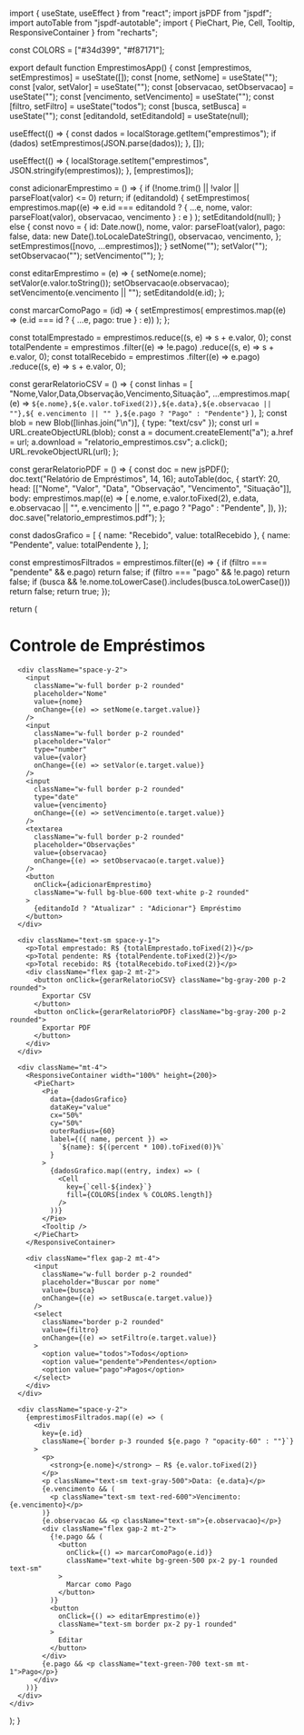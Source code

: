 import { useState, useEffect } from "react";
import jsPDF from "jspdf";
import autoTable from "jspdf-autotable";
import { PieChart, Pie, Cell, Tooltip, ResponsiveContainer } from "recharts";

const COLORS = ["#34d399", "#f87171"];

export default function EmprestimosApp() {
  const [emprestimos, setEmprestimos] = useState([]);
  const [nome, setNome] = useState("");
  const [valor, setValor] = useState("");
  const [observacao, setObservacao] = useState("");
  const [vencimento, setVencimento] = useState("");
  const [filtro, setFiltro] = useState("todos");
  const [busca, setBusca] = useState("");
  const [editandoId, setEditandoId] = useState(null);

  useEffect(() => {
    const dados = localStorage.getItem("emprestimos");
    if (dados) setEmprestimos(JSON.parse(dados));
  }, []);

  useEffect(() => {
    localStorage.setItem("emprestimos", JSON.stringify(emprestimos));
  }, [emprestimos]);

  const adicionarEmprestimo = () => {
    if (!nome.trim() || !valor || parseFloat(valor) <= 0) return;
    if (editandoId) {
      setEmprestimos(
        emprestimos.map((e) =>
          e.id === editandoId
            ? { ...e, nome, valor: parseFloat(valor), observacao, vencimento }
            : e
        )
      );
      setEditandoId(null);
    } else {
      const novo = {
        id: Date.now(),
        nome,
        valor: parseFloat(valor),
        pago: false,
        data: new Date().toLocaleDateString(),
        observacao,
        vencimento,
      };
      setEmprestimos([novo, ...emprestimos]);
    }
    setNome("");
    setValor("");
    setObservacao("");
    setVencimento("");
  };

  const editarEmprestimo = (e) => {
    setNome(e.nome);
    setValor(e.valor.toString());
    setObservacao(e.observacao);
    setVencimento(e.vencimento || "");
    setEditandoId(e.id);
  };

  const marcarComoPago = (id) => {
    setEmprestimos(
      emprestimos.map((e) => (e.id === id ? { ...e, pago: true } : e))
    );
  };

  const totalEmprestado = emprestimos.reduce((s, e) => s + e.valor, 0);
  const totalPendente = emprestimos
    .filter((e) => !e.pago)
    .reduce((s, e) => s + e.valor, 0);
  const totalRecebido = emprestimos
    .filter((e) => e.pago)
    .reduce((s, e) => s + e.valor, 0);

  const gerarRelatorioCSV = () => {
    const linhas = [
      "Nome,Valor,Data,Observação,Vencimento,Situação",
      ...emprestimos.map(
        (e) =>
          `${e.nome},${e.valor.toFixed(2)},${e.data},${e.observacao || ""},${
            e.vencimento || ""
          },${e.pago ? "Pago" : "Pendente"}`
      ),
    ];
    const blob = new Blob([linhas.join("\n")], { type: "text/csv" });
    const url = URL.createObjectURL(blob);
    const a = document.createElement("a");
    a.href = url;
    a.download = "relatorio_emprestimos.csv";
    a.click();
    URL.revokeObjectURL(url);
  };

  const gerarRelatorioPDF = () => {
    const doc = new jsPDF();
    doc.text("Relatório de Empréstimos", 14, 16);
    autoTable(doc, {
      startY: 20,
      head: [["Nome", "Valor", "Data", "Observação", "Vencimento", "Situação"]],
      body: emprestimos.map((e) => [
        e.nome,
        e.valor.toFixed(2),
        e.data,
        e.observacao || "",
        e.vencimento || "",
        e.pago ? "Pago" : "Pendente",
      ]),
    });
    doc.save("relatorio_emprestimos.pdf");
  };

  const dadosGrafico = [
    { name: "Recebido", value: totalRecebido },
    { name: "Pendente", value: totalPendente },
  ];

  const emprestimosFiltrados = emprestimos.filter((e) => {
    if (filtro === "pendente" && e.pago) return false;
    if (filtro === "pago" && !e.pago) return false;
    if (busca && !e.nome.toLowerCase().includes(busca.toLowerCase()))
      return false;
    return true;
  });

  return (
    <div className="p-4 max-w-xl mx-auto space-y-4">
      <h1 className="text-xl font-bold text-center text-blue-700">
        Controle de Empréstimos
      </h1>

      <div className="space-y-2">
        <input
          className="w-full border p-2 rounded"
          placeholder="Nome"
          value={nome}
          onChange={(e) => setNome(e.target.value)}
        />
        <input
          className="w-full border p-2 rounded"
          placeholder="Valor"
          type="number"
          value={valor}
          onChange={(e) => setValor(e.target.value)}
        />
        <input
          className="w-full border p-2 rounded"
          type="date"
          value={vencimento}
          onChange={(e) => setVencimento(e.target.value)}
        />
        <textarea
          className="w-full border p-2 rounded"
          placeholder="Observações"
          value={observacao}
          onChange={(e) => setObservacao(e.target.value)}
        />
        <button
          onClick={adicionarEmprestimo}
          className="w-full bg-blue-600 text-white p-2 rounded"
        >
          {editandoId ? "Atualizar" : "Adicionar"} Empréstimo
        </button>
      </div>

      <div className="text-sm space-y-1">
        <p>Total emprestado: R$ {totalEmprestado.toFixed(2)}</p>
        <p>Total pendente: R$ {totalPendente.toFixed(2)}</p>
        <p>Total recebido: R$ {totalRecebido.toFixed(2)}</p>
        <div className="flex gap-2 mt-2">
          <button onClick={gerarRelatorioCSV} className="bg-gray-200 p-2 rounded">
            Exportar CSV
          </button>
          <button onClick={gerarRelatorioPDF} className="bg-gray-200 p-2 rounded">
            Exportar PDF
          </button>
        </div>
      </div>

      <div className="mt-4">
        <ResponsiveContainer width="100%" height={200}>
          <PieChart>
            <Pie
              data={dadosGrafico}
              dataKey="value"
              cx="50%"
              cy="50%"
              outerRadius={60}
              label={({ name, percent }) =>
                `${name}: ${(percent * 100).toFixed(0)}%`
              }
            >
              {dadosGrafico.map((entry, index) => (
                <Cell
                  key={`cell-${index}`}
                  fill={COLORS[index % COLORS.length]}
                />
              ))}
            </Pie>
            <Tooltip />
          </PieChart>
        </ResponsiveContainer>

        <div className="flex gap-2 mt-4">
          <input
            className="w-full border p-2 rounded"
            placeholder="Buscar por nome"
            value={busca}
            onChange={(e) => setBusca(e.target.value)}
          />
          <select
            className="border p-2 rounded"
            value={filtro}
            onChange={(e) => setFiltro(e.target.value)}
          >
            <option value="todos">Todos</option>
            <option value="pendente">Pendentes</option>
            <option value="pago">Pagos</option>
          </select>
        </div>
      </div>

      <div className="space-y-2">
        {emprestimosFiltrados.map((e) => (
          <div
            key={e.id}
            className={`border p-3 rounded ${e.pago ? "opacity-60" : ""}`}
          >
            <p>
              <strong>{e.nome}</strong> — R$ {e.valor.toFixed(2)}
            </p>
            <p className="text-sm text-gray-500">Data: {e.data}</p>
            {e.vencimento && (
              <p className="text-sm text-red-600">Vencimento: {e.vencimento}</p>
            )}
            {e.observacao && <p className="text-sm">{e.observacao}</p>}
            <div className="flex gap-2 mt-2">
              {!e.pago && (
                <button
                  onClick={() => marcarComoPago(e.id)}
                  className="text-white bg-green-500 px-2 py-1 rounded text-sm"
                >
                  Marcar como Pago
                </button>
              )}
              <button
                onClick={() => editarEmprestimo(e)}
                className="text-sm border px-2 py-1 rounded"
              >
                Editar
              </button>
            </div>
            {e.pago && <p className="text-green-700 text-sm mt-1">Pago</p>}
          </div>
        ))}
      </div>
    </div>
  );
}

